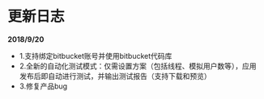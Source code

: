 # 更新日志

**2018/9/20**

* 1.支持绑定bitbucket账号并使用bitbucket代码库
* 2.全新的自动化测试模式：仅需设置方案（包括线程、模拟用户数等），应用发布后即自动进行测试，并输出测试报告（支持下载和预览）
* 3.修复产品bug



